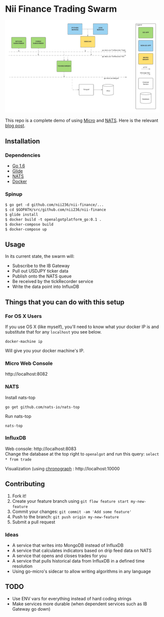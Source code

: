 # Nii Finance Trading Swarm

![micro](micro.png)

This repo is a complete demo of using [Micro](https://github.com/micro/micro) and [NATS](https://nats.io). Here is the relevant [blog post](https://oren.github.io/blog/micro.html).

## Installation

### Dependencies
- [Go 1.6](https://golang.org/)
- [Glide](https://glide.sh/)
- [NATS](http://nats.io/)
- [Docker](https://www.docker.com/)

### Spinup
```
$ go get -d github.com/nii236/nii-finance/...
$ cd $GOPATH/src/github.com/nii236/nii-finance
$ glide install
$ docker build -t openalgotplatform_go:0.1 .
$ docker-compose build
$ docker-compose up
```

## Usage

In its current state, the swarm will:
- Subscribe to the IB Gateway
- Pull out USDJPY ticker data
- Publish onto the NATS queue
- Be received by the tickRecorder service
- Write the data point into InfluxDB

## Things that you can do with this setup

### For OS X Users
If you use OS X (like myself), you'll need to know what your docker IP is and substitute that for any `localhost` you see below.

```
docker-machine ip
```

Will give you your docker machine's IP.

### Micro Web Console

http://localhost:8082

### NATS

Install nats-top
```
go get github.com/nats-io/nats-top
```

Run nats-top
```
nats-top
```

### InfluxDB

Web console: http://localhost:8083  
Change the database at the top right to `openalgot` and run this query: `select * from trade`

Visualization (using [chronograph](https://influxdata.com/time-series-platform/chronograf/) : http://localhost:10000

## Contributing

1. Fork it!
2. Create your feature branch using `git flow feature start my-new-feature`
3. Commit your changes: `git commit -am 'Add some feature'`
4. Push to the branch: `git push origin my-new-feature`
5. Submit a pull request

### Ideas

- A service that writes into MongoDB instead of InfluxDB
- A service that calculates indicators based on drip feed data on NATS
- A service that opens and closes trades for you
- A service that pulls historical data from InfluxDB in a defined time resolution
- Using go-micro's sidecar to allow writing algorithms in any language

## TODO
- Use ENV vars for everything instead of hard coding strings
- Make services more durable (when dependent services such as IB Gateway go down)
